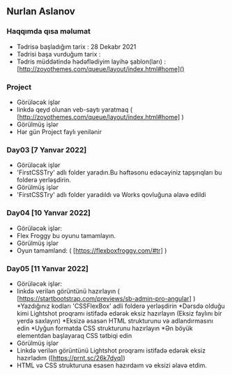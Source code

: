 ## Nurlan Aslanov

### Haqqımda qısa məlumat
- Tədrisə başladığım tarix : 28 Dekabr 2021
- Tədrisi başa vurduğum tarix : 
- Tədris müddətində hədəflədiyim layihə şablon(ları) :[http://zoyothemes.com/queue/layout/index.html#home]()

### Project
-   Görüləcək işlər
-   linkdə qeyd olunan veb-saytı yaratmaq ( [http://zoyothemes.com/queue/layout/index.html#home] )
-   Görülmüş işlər
-   Hər gün Project faylı yenilənir 


###  Day03 [7 Yanvar 2022]
-   Görüləcək işlər
-   'FirstCSSTry' adlı folder yaradın.Bu həftəsonu edəcəyiniz tapşırıqları bu folderə yerləşdirin.
-   Görülmüş işlər
-   'FirstCSSTry' adlı folder yaradıldı və Works qovluğuna əlavə edildi


###  Day04 [10 Yanvar 2022]
-   Görüləcək işlər:
-   Flex Froggy bu oyunu tamamlayın.
-   Görülmüş işlər
-   Oyun tamamland: ( [https://flexboxfroggy.com/#tr] )

### Day05 [11 Yanvar 2022]
-   Görüləcək işlər:
-   linkdə verilən görüntünü hazırlayın ( [https://startbootstrap.com/previews/sb-admin-pro-angular] )  
    *Yazdığınız kodları 'CSSFlexBox' adli folderə yerləşdirin
    *Dərsdə olduğu kimi Lightshot proqramı istifadə edərək eksiz hazırlayın (Eksiz faylını bir yerdə saxlayın)
    *Eksizə əsasən HTML strukturunu və adlandırmasını edin
    *Uyğun formatda CSS strukturunu hazırlayın
    *Ən böyük elementdən başlayaraq CSS tətbiqi edin
-   Görülmüş işlər
-   Linkdə verilən görüntünü  Lightshot proqramı istifadə edərək eksiz hazırladım ([https://prnt.sc/26k7dyq])
-   HTML və CSS strukturuna esasen hazırdaım və eksizi əlavə etdim.


